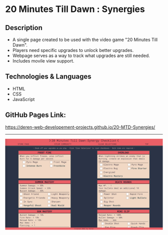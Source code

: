 # 20 Minutes Till Dawn : Synergies

## Description
- A single page created to be used with the video game "20 Minutes Till Dawn".
- Players need specific upgrades to unlock better upgrades.
- Webpage serves as a way to track what upgrades are still needed.
- Includes movile view support.

## Technologies & Languages
- HTML
- CSS
- JavaScript

## GitHub Pages Link:
https://deren-web-developement-projects.github.io/20-MTD-Synergies/

---
![Screenshot](https://github.com/Deren-Web-Developement-Projects/20-MTD-Synergies/blob/cf326a283757d9c98f57df1f234f77ef492d23e1/D0593D65-A48E-416E-874D-445058DD92E8_1_201_a.jpeg)

